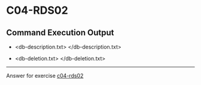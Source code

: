 # C04-RDS02

## Command Execution Output

- <db-description.txt>
  </db-description.txt>

- <db-deletion.txt>
  </db-deletion.txt>

--------------------------------------------------------------------------------

Answer for exercise [c04-rds02](https://github.com/devopsacademyau/academy/blob/b23ccbf7c6865c51c2776a3b5bd4967f3cedd464/classes/05class/exercises/c04-rds02/README.md)
